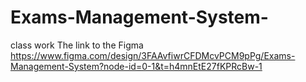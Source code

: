 # Exams-Management-System-
class work
The link to the Figma 
https://www.figma.com/design/3FAAvfiwrCFDMcvPCM9pPg/Exams-Management-System?node-id=0-1&t=h4mnEtE27fKPRcBw-1
